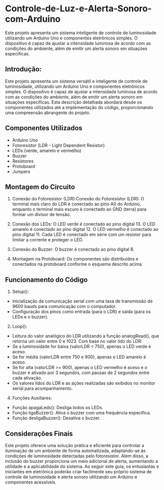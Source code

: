 # Controle-de-Luz-e-Alerta-Sonoro-com-Arduino

Este projeto apresenta um sistema inteligente de controle de luminosidade utilizando um Arduino Uno e componentes eletrônicos simples. O dispositivo é capaz de ajustar a intensidade luminosa de acordo com as condições do ambiente, além de emitir um alerta sonoro em situações específicas.


## Introdução:
Este projeto apresenta um sistema versátil e inteligente de controle de luminosidade, utilizando um Arduino Uno e componentes eletrônicos simples. O dispositivo é capaz de ajustar a intensidade luminosa de acordo com as condições do ambiente, além de emitir um alerta sonoro em situações específicas. Esta descrição detalhada abordará desde os componentes utilizados até a implementação do código, proporcionando uma compreensão abrangente do projeto.

## Componentes Utilizados
- Arduino Uno
- Fotoresistor (LDR - Light Dependent Resistor)
- LEDs (verde, amarelo e vermelho)
- Buzzer
- Resistores
- Protoboard
- Jumpers


## Montagem do Circuito
1. Conexão do Fotoresistor (LDR):Conexão do Fotoresistor (LDR): O terminal mais claro do LDR é conectado ao pino A0 do Arduino, enquanto o terminal mais escuro é conectado ao GND (terra) para formar um divisor de tensão.

2. Conexão dos LEDs: O LED verde é conectado ao pino digital 13.
O LED amarelo é conectado ao pino digital 12.
O LED vermelho é conectado ao pino digital 11.
Cada LED é conectado em série com um resistor para limitar a corrente e proteger o LED.

4. Conexão do Buzzer: O buzzer é conectado ao pino digital 8.
5. Montagem na Protoboard: Os componentes são distribuídos e conectados na protoboard conforme o esquema descrito acima.

## Funcionamento do Código
1. Setup():
- Inicialização da comunicação serial com uma taxa de transmissão de 9600 bauds para comunicação com o computador.
- Configuração dos pinos como entrada (para o LDR) e saída (para os LEDs e o buzzer).

2. Loop():
- Leitura do valor analógico do LDR utilizando a função analogRead(), que retorna um valor entre 0 e 1023.
Com base no valor lido do LDR:
- Se a luminosidade for baixa (valorLDR < 750), apenas o LED verde é aceso.
- Se for média (valorLDR entre 750 e 900), apenas o LED amarelo é aceso.
- Se for alta (valorLDR >= 900), apenas o LED vermelho é aceso e o buzzer é ativado por 3 segundos, com pausas de 2 segundos entre cada ativação.
- Os valores lidos do LDR e as ações realizadas são exibidos no monitor serial para acompanhamento.

4. Funções Auxiliares:
- Função apagaLeds(): Desliga todos os LEDs.
- Função ligaBuzzer(): Ativa o buzzer com uma frequência específica.
- Função desligaBuzzer(): Desativa o buzzer.

## Considerações Finais
Este projeto oferece uma solução prática e eficiente para controlar a iluminação de um ambiente de forma automatizada, adaptando-se às condições de luminosidade detectadas pelo fotoresistor. Além disso, a inclusão do buzzer proporciona um meio adicional de alerta, aumentando a utilidade e a aplicabilidade do sistema. Ao seguir este guia, os entusiastas e iniciantes em eletrônica poderão criar facilmente seu próprio sistema de controle de luminosidade e alerta sonoro utilizando um Arduino e componentes acessíveis.
